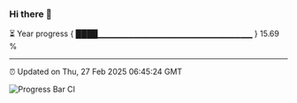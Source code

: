 ### Hi there 👋

⏳ Year progress { ████▁▁▁▁▁▁▁▁▁▁▁▁▁▁▁▁▁▁▁▁▁▁▁▁▁▁ } 15.69 %

---

⏰ Updated on Thu, 27 Feb 2025 06:45:24 GMT

![Progress Bar CI](https://github.com/IshwaranRudhara/GIT-ACTION/workflows/Progress%20Bar%20CI/badge.svg)
